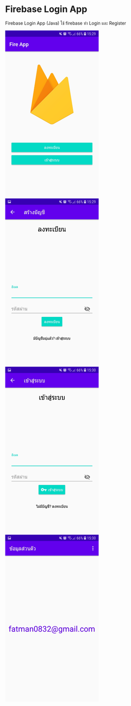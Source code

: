 # Firebase Login App
Firebase Login App (Java) 
ใช้ firebase ทำ Login และ Register

<img src="https://raw.githubusercontent.com/Donung/Firebase_login_app/main/Fire%20App/01.jpg" width="300"/> <img src="https://raw.githubusercontent.com/Donung/Firebase_login_app/main/Fire%20App/02.jpg" width="300"/> <img src="https://raw.githubusercontent.com/Donung/Firebase_login_app/main/Fire%20App/03.jpg" width="300"/>  <img src="https://raw.githubusercontent.com/Donung/Firebase_login_app/main/Fire%20App/04.jpg" width="300"/>

